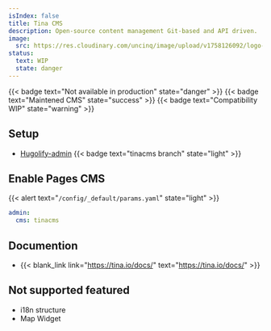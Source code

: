 ```yaml
---
isIndex: false
title: Tina CMS
description: Open-source content management Git-based and API driven.
image:
  src: https://res.cloudinary.com/uncinq/image/upload/v1758126092/logo-tina-cms_vnznv4.png
status:
  text: WIP
  state: danger
---
```

{{< badge text="Not available in production" state="danger" >}}
{{< badge text="Maintened CMS" state="success" >}}
{{< badge text="Compatibility WIP" state="warning" >}}

## Setup

- [Hugolify-admin](../setup/) {{< badge text="tinacms branch" state="light" >}}


## Enable Pages CMS

{{< alert text="`/config/_default/params.yaml`" state="light" >}}

```yaml
admin:
  cms: tinacms
```

## Documention

- {{< blank_link link="https://tina.io/docs/" text="https://tina.io/docs/" >}}

## Not supported featured

- i18n structure
- Map Widget
